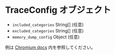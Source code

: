# TraceConfig オブジェクト

* `included_categories` String[] (任意)
* `excluded_categories` String[] (任意)
* `memory_dump_config` Object (任意)

例は [Chromium docs](https://chromium.googlesource.com/chromium/src/+/master/docs/memory-infra/memory_infra_startup_tracing.md#the-advanced-way) 内を参照してください。